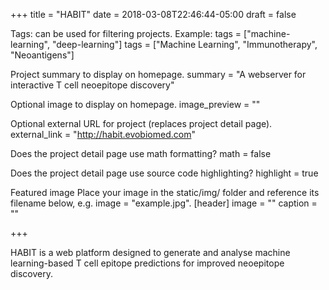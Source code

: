 +++ title = "HABIT" date = 2018-03-08T22:46:44-05:00 draft = false

Tags: can be used for filtering projects.
Example: tags = ["machine-learning", "deep-learning"]
tags = ["Machine Learning", "Immunotherapy", "Neoantigens"]

Project summary to display on homepage.
summary = "A webserver for interactive T cell neoepitope discovery"

Optional image to display on homepage.
image_preview = ""

Optional external URL for project (replaces project detail page).
external_link = "http://habit.evobiomed.com"

Does the project detail page use math formatting?
math = false

Does the project detail page use source code highlighting?
highlight = true

Featured image
Place your image in the static/img/ folder and reference its filename below, e.g. image = "example.jpg".
[header] image = "" caption = ""

+++

HABIT is a web platform designed to generate and analyse machine learning-based T cell epitope predictions for improved neoepitope discovery.
